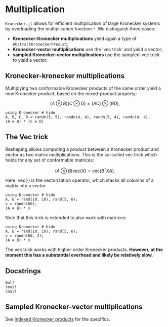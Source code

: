 # Multiplication

`Kronecker.jl` allows for efficient multiplication of large Kronecker systems by overloading the multiplication function `*`. We distinguish three cases:

- **Kronecker-Kronecker multiplications** yield again a type of `AbstractKroneckerProduct`;
- **Kronecker-vector multiplications** use the 'vec trick' and yield a vector;
- **sampled Kronecker-vector multiplications** use the sampled-vec trick to yield a vector.

## Kronecker-kronecker multiplications

Multiplying two conformable Kronecker products of the same order yield a new Kronecker product, based on the mixed-product property:

```math
(A \otimes B)(C \otimes D) = (AC) \otimes (BD),
```

```@example
using Kronecker # hide
A, B, C, D = randn(5, 5), randn(4, 4), randn(5, 4), randn(4, 4);
(A ⊗ B) * (C ⊗ D)
```

## The Vec trick

Reshaping allows computing a product between a Kronecker product and vector as two matrix multiplications. This is the so-called vec trick which holds for any set of conformable matrices:

```math
(A \otimes B) \text{vec}(X) = \text{vec}(B^\intercal X A).
```

Here, $\text{vec}(\cdot)$ is the vectorization operator, which stacks all columns of a matrix into a vector.

```@example
using Kronecker # hide
A, B = rand(10, 10), rand(5, 6);
x = randn(60);
(A ⊗ B) * x
```

Note that this trick is extended to also work with matrices:

```@example
using Kronecker # hide
A, B = rand(10, 10), rand(5, 6);
x = randn(60, 2);
(A ⊗ B) * x
```

The vec trick works with higher-order Kronecker products. **However, at the moment this has a substantial overhead and likely be relatively slow.**

## Docstrings

```@docs
mul!
lmul!
rmul!
```

## Sampled Kronecker-vector multiplications

See [Indexed Kronecker products](@ref) for the specifics.
